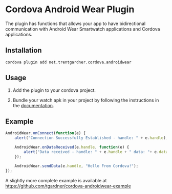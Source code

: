 
# Cordova Android Wear Plugin

The plugin has functions that allows your app to have bidirectional communication with Android Wear Smartwatch applications and Cordova applications.

## Installation
`cordova plugin add net.trentgardner.cordova.androidwear`

## Usage

1. Add the plugin to your cordova project.

2. Bundle your watch apk in your project by following the instructions in the [documentation](https://developer.android.com/training/wearables/apps/packaging.html#PackageManually).

## Example
  ```javascript
  AndroidWear.onConnect(function(e) {
      alert("Connection Successfully Established - handle: " + e.handle);

      AndroidWear.onDataReceived(e.handle, function(e) {
          alert("Data received - handle: " + e.handle + " data: "+ e.data);
      });

      AndroidWear.sendData(e.handle, "Hello From Cordova!");
  });
  ```

A slightly more complete example is available at https://github.com/tgardner/cordova-androidwear-example
